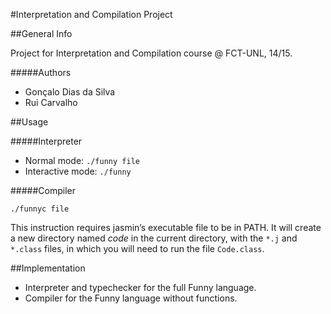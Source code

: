 

#Interpretation and Compilation Project

##General Info

Project for Interpretation and Compilation course @ FCT-UNL, 14/15.

#####Authors

* Gonçalo Dias da Silva
* Rui Carvalho

##Usage

#####Interpreter

* Normal mode: `./funny file`
* Interactive mode: `./funny`

#####Compiler
    
`./funnyc file`

This instruction requires jasmin’s executable file to be in PATH. It will create a new directory named *code* in the current directory, with the `*.j` and `*.class` files, in which you will need to run the file `Code.class`.

##Implementation

* Interpreter and typechecker for the full Funny language.
* Compiler for the Funny language without functions.